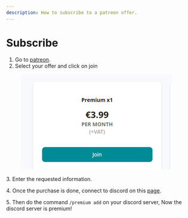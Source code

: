 ```yaml
---
description: How to subscribe to a patreon offer.
---
```


# Subscribe

1. Go to [patreon](https://www.patreon.com/interactionbot).
2. Select your offer and click on join

<figure><img src="../.gitbook/assets/image (8).png" alt=""><figcaption></figcaption></figure>

3\. Enter the requested information.

4\. Once the purchase is done, connect to discord on this [page](https://www.patreon.com/settings/apps).

5\. Then do the command `/premium add` on your discord server, Now the discord server is premium!

